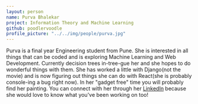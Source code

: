 ```yaml
---
layout: person
name: Purva Bhalekar
project: Information Theory and Machine Learning
github: poodlervoodle
profile_picture: "../../img/people/purva.jpg"
---
```

Purva is a final year Engineering student from Pune.
She is interested in all things that can be coded and is exploring Machine Learning and Web Development.
Currently decision trees in-tree-gue her and she hopes to do wonderful things with them. She has worked a little with Django(not the movie) and is now figuring out things she can do with React(she is probably console-ing a bug right now).
In her "gadget free" time you will probably find her painting.
You can connect with her through her [LinkedIn](https://www.linkedin.com/in/purva-bhalekar-03432918b/) because she would love to know what you've been working on too!
